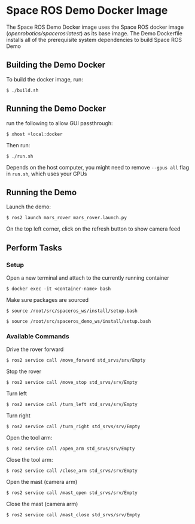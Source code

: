 # Space ROS Demo Docker Image

The Space ROS Demo Docker image uses the Space ROS docker image (*openrobotics/spaceros:latest*) as its base image. The Demo Dockerfile installs all of the prerequisite system dependencies to build Space ROS Demo

## Building the Demo Docker

To build the docker image, run:

```
$ ./build.sh
```

## Running the Demo Docker

run the following to allow GUI passthrough:
```
$ xhost +local:docker
```

Then run:
```
$ ./run.sh
```

Depends on the host computer, you might need to remove ```--gpus all``` flag in ```run.sh```, which uses your GPUs

## Running the Demo

Launch the demo:
```
$ ros2 launch mars_rover mars_rover.launch.py
```

On the top left corner, click on the refresh button to show camera feed

## Perform Tasks

### Setup

Open a new terminal and attach to the currently running container

```
$ docker exec -it <container-name> bash
```

Make sure packages are sourced

```
$ source /root/src/spaceros_ws/install/setup.bash
```

```
$ source /root/src/spaceros_demo_ws/install/setup.bash
```

### Available Commands

Drive the rover forward

```
$ ros2 service call /move_forward std_srvs/srv/Empty 
```

Stop the rover

```
$ ros2 service call /move_stop std_srvs/srv/Empty 
```

Turn left

```
$ ros2 service call /turn_left std_srvs/srv/Empty 
```

Turn right

```
$ ros2 service call /turn_right std_srvs/srv/Empty 
```

Open the tool arm:

```
$ ros2 service call /open_arm std_srvs/srv/Empty 
```

Close the tool arm:

```
$ ros2 service call /close_arm std_srvs/srv/Empty 
```

Open the mast (camera arm)

```
$ ros2 service call /mast_open std_srvs/srv/Empty 
```

Close the mast (camera arm)

```
$ ros2 service call /mast_close std_srvs/srv/Empty 
```


